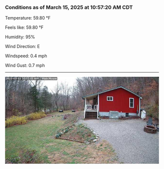 ### Conditions as of March 15, 2025 at 10:57:20 AM CDT 

Temperature: 59.80 &deg;F

Feels like: 59.80 &deg;F

Humidity: 95%

Wind Direction: E

Windspeed: 0.4 mph

Wind Gust: 0.7 mph

---

<img src="./images/latest.jpeg"/>

